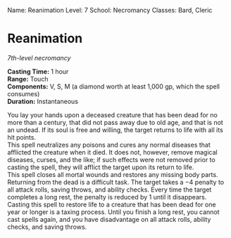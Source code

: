 Name: Reanimation
Level: 7
School: Necromancy
Classes: Bard, Cleric

# Reanimation 
_7th-level necromancy_ 

**Casting Time:** 1 hour    
**Range:** Touch    
**Components:** V, S, M (a diamond worth at least 1,000 gp, which the spell consumes)    
**Duration:** Instantaneous 

You lay your hands upon a deceased creature that has been dead for no more than a century, that did not pass away due to old age, and that is not an undead. If its soul is free and willing, the target returns to life with all its hit points.    
This spell neutralizes any poisons and cures any normal diseases that afflicted the creature when it died. It does not, however, remove magical diseases, curses, and the like; if such effects were not removed prior to casting the spell, they will afflict the target upon its return to life.    
This spell closes all mortal wounds and restores any missing body parts.    
Returning from the dead is a difficult task. The target takes a −4 penalty to all attack rolls, saving throws, and ability checks. Every time the target completes a long rest, the penalty is reduced by 1 until it disappears.    
Casting this spell to restore life to a creature that has been dead for one year or longer is a taxing process. Until you finish a long rest, you cannot cast spells again, and you have disadvantage on all attack rolls, ability checks, and saving throws.